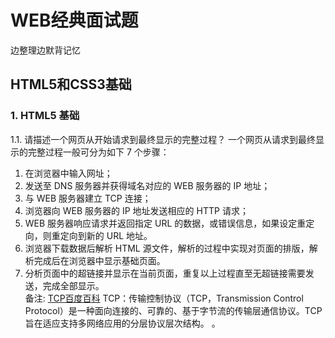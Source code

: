 # WEB经典面试题
边整理边默背记忆
## HTML5和CSS3基础
### 1. HTML5 基础
1.1. 请描述一个网页从开始请求到最终显示的完整过程？
一个网页从请求到最终显示的完整过程一般可分为如下 7 个步骤：
1. 在浏览器中输入网址；
2. 发送至 DNS 服务器并获得域名对应的 WEB 服务器的 IP 地址；
3. 与 WEB 服务器建立 TCP 连接；
4. 浏览器向 WEB 服务器的 IP 地址发送相应的 HTTP 请求；
5. WEB 服务器响应请求并返回指定 URL 的数据，或错误信息，如果设定重定向，则重定向到新的 URL 地址。
6. 浏览器下载数据后解析 HTML 源文件，解析的过程中实现对页面的排版，解析完成后在浏览器中显示基础页面。
7. 分析页面中的超链接并显示在当前页面，重复以上过程直至无超链接需要发送，完成全部显示。<br>
备注: [TCP百度百科](https://baike.baidu.com/item/TCP/33012?fr=aladdin)
TCP：传输控制协议（TCP，Transmission Control Protocol）是一种面向连接的、可靠的、基于字节流的传输层通信协议。TCP旨在适应支持多网络应用的分层协议层次结构。 。<br>

<br><br>
